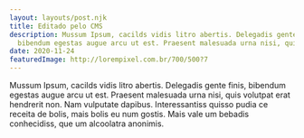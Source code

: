 ```yaml
---
layout: layouts/post.njk
title: Editado pelo CMS
description: Mussum Ipsum, cacilds vidis litro abertis. Delegadis gente finis,
  bibendum egestas augue arcu ut est. Praesent malesuada urna nisi, quis.
date: 2020-11-24
featuredImage: http://lorempixel.com.br/700/500?7
---
```


Mussum Ipsum, cacilds vidis litro abertis. Delegadis gente finis, bibendum egestas augue arcu ut est. Praesent malesuada urna nisi, quis volutpat erat hendrerit non. Nam vulputate dapibus. Interessantiss quisso pudia ce receita de bolis, mais bolis eu num gostis. Mais vale um bebadis conhecidiss, que um alcoolatra anonimis.